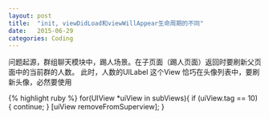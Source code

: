 ```yaml
---
layout: post
title:  "init, viewDidLoad和viewWillAppear生命周期的不同"
date:   2015-06-29
categories: Coding
---
```


问题起源，群组聊天模块中，踢人场景。在子页面（踢人页面）返回时要刷新父页面中的当前群的人数。
此时，人数的UILabel 这个View 恰巧在头像列表中，要刷新头像，必然要使用

{% highlight ruby %}
for(UIView *uiView in subViews)\{
    if (uiView.tag == 10) {
        continue;
    }
    \[uiView removeFromSuperview\];
\}

